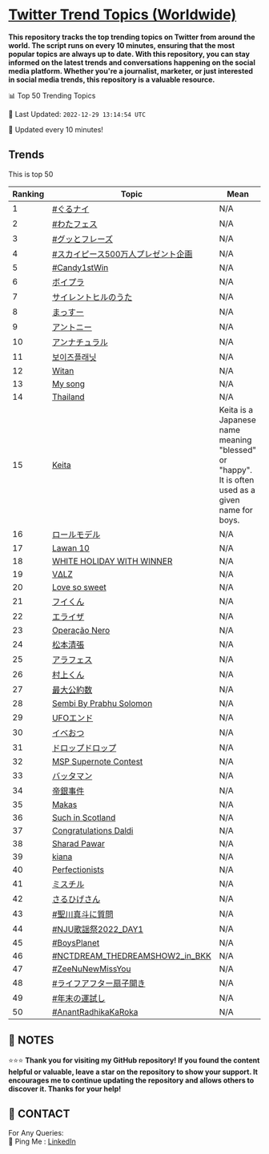 [Twitter Trend Topics (Worldwide)](https://github.com/ErcinDedeoglu/Twitter-Trend-Topics)
==========

**This repository tracks the top trending topics on Twitter from around the world. 
The script runs on every 10 minutes, ensuring that the most popular topics are always up to date. 
With this repository, you can stay informed on the latest trends and conversations happening on the social media platform. 
Whether you're a journalist, marketer, or just interested in social media trends, this repository is a valuable resource.**


📊 Top 50 Trending Topics

📆 Last Updated: `2022-12-29 13:14:54 UTC`

🔧 Updated every 10 minutes!


## Trends

This is top 50

| Ranking | Topic | Mean |
| ------- | ------------ | ------------ |
| 1 | [#ぐるナイ](http://twitter.com/search?q=%23%e3%81%90%e3%82%8b%e3%83%8a%e3%82%a4) | N/A |
| 2 | [#わたフェス](http://twitter.com/search?q=%23%e3%82%8f%e3%81%9f%e3%83%95%e3%82%a7%e3%82%b9) | N/A |
| 3 | [#グッとフレーズ](http://twitter.com/search?q=%23%e3%82%b0%e3%83%83%e3%81%a8%e3%83%95%e3%83%ac%e3%83%bc%e3%82%ba) | N/A |
| 4 | [#スカイピース500万人プレゼント企画](http://twitter.com/search?q=%23%e3%82%b9%e3%82%ab%e3%82%a4%e3%83%94%e3%83%bc%e3%82%b9500%e4%b8%87%e4%ba%ba%e3%83%97%e3%83%ac%e3%82%bc%e3%83%b3%e3%83%88%e4%bc%81%e7%94%bb) | N/A |
| 5 | [#Candy1stWin](http://twitter.com/search?q=%23Candy1stWin) | N/A |
| 6 | [ボイプラ](http://twitter.com/search?q=%e3%83%9c%e3%82%a4%e3%83%97%e3%83%a9) | N/A |
| 7 | [サイレントヒルのうた](http://twitter.com/search?q=%e3%82%b5%e3%82%a4%e3%83%ac%e3%83%b3%e3%83%88%e3%83%92%e3%83%ab%e3%81%ae%e3%81%86%e3%81%9f) | N/A |
| 8 | [まっすー](http://twitter.com/search?q=%e3%81%be%e3%81%a3%e3%81%99%e3%83%bc) | N/A |
| 9 | [アントニー](http://twitter.com/search?q=%e3%82%a2%e3%83%b3%e3%83%88%e3%83%8b%e3%83%bc) | N/A |
| 10 | [アンナチュラル](http://twitter.com/search?q=%e3%82%a2%e3%83%b3%e3%83%8a%e3%83%81%e3%83%a5%e3%83%a9%e3%83%ab) | N/A |
| 11 | [보이즈플래닛](http://twitter.com/search?q=%eb%b3%b4%ec%9d%b4%ec%a6%88%ed%94%8c%eb%9e%98%eb%8b%9b) | N/A |
| 12 | [Witan](http://twitter.com/search?q=Witan) | N/A |
| 13 | [My song](http://twitter.com/search?q=My+song) | N/A |
| 14 | [Thailand](http://twitter.com/search?q=Thailand) | N/A |
| 15 | [Keita](http://twitter.com/search?q=Keita) | Keita is a Japanese name meaning "blessed" or "happy". It is often used as a given name for boys. |
| 16 | [ロールモデル](http://twitter.com/search?q=%e3%83%ad%e3%83%bc%e3%83%ab%e3%83%a2%e3%83%87%e3%83%ab) | N/A |
| 17 | [Lawan 10](http://twitter.com/search?q=Lawan+10) | N/A |
| 18 | [WHITE HOLIDAY WITH WINNER](http://twitter.com/search?q=WHITE+HOLIDAY+WITH+WINNER) | N/A |
| 19 | [VΔLZ](http://twitter.com/search?q=V%ce%94LZ) | N/A |
| 20 | [Love so sweet](http://twitter.com/search?q=Love+so+sweet) | N/A |
| 21 | [フイくん](http://twitter.com/search?q=%e3%83%95%e3%82%a4%e3%81%8f%e3%82%93) | N/A |
| 22 | [エライザ](http://twitter.com/search?q=%e3%82%a8%e3%83%a9%e3%82%a4%e3%82%b6) | N/A |
| 23 | [Operação Nero](http://twitter.com/search?q=Opera%c3%a7%c3%a3o+Nero) | N/A |
| 24 | [松本清張](http://twitter.com/search?q=%e6%9d%be%e6%9c%ac%e6%b8%85%e5%bc%b5) | N/A |
| 25 | [アラフェス](http://twitter.com/search?q=%e3%82%a2%e3%83%a9%e3%83%95%e3%82%a7%e3%82%b9) | N/A |
| 26 | [村上くん](http://twitter.com/search?q=%e6%9d%91%e4%b8%8a%e3%81%8f%e3%82%93) | N/A |
| 27 | [最大公約数](http://twitter.com/search?q=%e6%9c%80%e5%a4%a7%e5%85%ac%e7%b4%84%e6%95%b0) | N/A |
| 28 | [Sembi By Prabhu Solomon](http://twitter.com/search?q=Sembi+By+Prabhu+Solomon) | N/A |
| 29 | [UFOエンド](http://twitter.com/search?q=UFO%e3%82%a8%e3%83%b3%e3%83%89) | N/A |
| 30 | [イベおつ](http://twitter.com/search?q=%e3%82%a4%e3%83%99%e3%81%8a%e3%81%a4) | N/A |
| 31 | [ドロップドロップ](http://twitter.com/search?q=%e3%83%89%e3%83%ad%e3%83%83%e3%83%97%e3%83%89%e3%83%ad%e3%83%83%e3%83%97) | N/A |
| 32 | [MSP Supernote Contest](http://twitter.com/search?q=MSP+Supernote+Contest) | N/A |
| 33 | [バッタマン](http://twitter.com/search?q=%e3%83%90%e3%83%83%e3%82%bf%e3%83%9e%e3%83%b3) | N/A |
| 34 | [帝銀事件](http://twitter.com/search?q=%e5%b8%9d%e9%8a%80%e4%ba%8b%e4%bb%b6) | N/A |
| 35 | [Makas](http://twitter.com/search?q=Makas) | N/A |
| 36 | [Such in Scotland](http://twitter.com/search?q=Such+in+Scotland) | N/A |
| 37 | [Congratulations Daldi](http://twitter.com/search?q=Congratulations+Daldi) | N/A |
| 38 | [Sharad Pawar](http://twitter.com/search?q=Sharad+Pawar) | N/A |
| 39 | [kiana](http://twitter.com/search?q=kiana) | N/A |
| 40 | [Perfectionists](http://twitter.com/search?q=Perfectionists) | N/A |
| 41 | [ミスチル](http://twitter.com/search?q=%e3%83%9f%e3%82%b9%e3%83%81%e3%83%ab) | N/A |
| 42 | [さるひげさん](http://twitter.com/search?q=%e3%81%95%e3%82%8b%e3%81%b2%e3%81%92%e3%81%95%e3%82%93) | N/A |
| 43 | [#聖川真斗に質問](http://twitter.com/search?q=%23%e8%81%96%e5%b7%9d%e7%9c%9f%e6%96%97%e3%81%ab%e8%b3%aa%e5%95%8f) | N/A |
| 44 | [#NJU歌謡祭2022_DAY1](http://twitter.com/search?q=%23NJU%e6%ad%8c%e8%ac%a1%e7%a5%ad2022_DAY1) | N/A |
| 45 | [#BoysPlanet](http://twitter.com/search?q=%23BoysPlanet) | N/A |
| 46 | [#NCTDREAM_THEDREAMSHOW2_in_BKK](http://twitter.com/search?q=%23NCTDREAM_THEDREAMSHOW2_in_BKK) | N/A |
| 47 | [#ZeeNuNewMissYou](http://twitter.com/search?q=%23ZeeNuNewMissYou) | N/A |
| 48 | [#ライフアフター扇子開き](http://twitter.com/search?q=%23%e3%83%a9%e3%82%a4%e3%83%95%e3%82%a2%e3%83%95%e3%82%bf%e3%83%bc%e6%89%87%e5%ad%90%e9%96%8b%e3%81%8d) | N/A |
| 49 | [#年末の運試し](http://twitter.com/search?q=%23%e5%b9%b4%e6%9c%ab%e3%81%ae%e9%81%8b%e8%a9%a6%e3%81%97) | N/A |
| 50 | [#AnantRadhikaKaRoka](http://twitter.com/search?q=%23AnantRadhikaKaRoka) | N/A |




## 📝 NOTES

⭐⭐⭐ **Thank you for visiting my GitHub repository! If you found the content helpful or valuable, leave a star on the repository to show your support. It encourages me to continue updating the repository and allows others to discover it. Thanks for your help!**

## 📨 CONTACT

 For Any Queries:  
            🏓 Ping Me : [LinkedIn](https://www.linkedin.com/in/ercindedeoglu/)